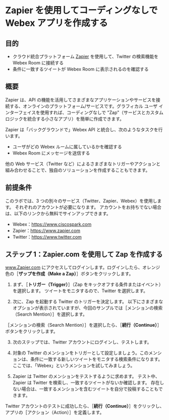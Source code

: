 # Zapier を使用してコーディングなしで Webex アプリを作成する

## 目的

- クラウド統合プラットフォーム <a href="https://zapier.com/" target="\_blank">Zapier</a> を使用して、Twitter の検索機能を Webex Room に接続する
- 条件に一致するツイートが Webex Room に表示されるのを確認する

## 概要

Zapier は、API の機能を活用してさまざまなアプリケーションやサービスを接続する、オンラインのプラットフォーム/サービスです。グラフィカル ユーザ インターフェイスを使用すれば、コーディングなしで "Zap"（サービスとカスタム ロジックを統合する小さなアプリ）を簡単に作成できます。

Zapier は「バックグラウンドで」Webex API と統合し、次のようなタスクを行います。

- ユーザがどの Webex ルームに属しているかを確認する
- Webex Room にメッセージを送信する

他の Web サービス（Twitter など）によるさまざまなトリガーやアクションと組み合わせることで、独自のソリューションを作成することもできます。



## 前提条件

このラボでは、3 つの別々のサービス（Twitter、Zapier、Webex）を使用します。  それぞれのアカウントが必要になります。  アカウントをお持ちでない場合は、以下のリンクから無料でサインアップできます。

- Webex：https://www.ciscospark.com
- Zapier：https://www.zapier.com
- Twitter：https://www.twitter.com

## ステップ 1：Zapier.com を使用して Zap を作成する

<a href="https://zapier.com/" target="\_blank">www.Zapier.com</a> にアクセスしてログインします。ログインしたら、オレンジ色の［**ザップを作成（Make a Zap）**］ボタンをクリックします。


1. まず、［**トリガー（Trigger）**］（Zap をキックオフする条件またはイベント）を選択します。  ツイートをモニタするので、Twitter を選択します。

2. 次に、Zap を起動する Twitter のトリガーを決定します。  以下にさまざまなオプションが表示されていますが、今回のサンプルでは［メンションの検索（Search Mention）］を選択します。

［メンションの検索（Search Mention）］を選択したら、［**続行（Continue）**］ボタンをクリックします。  

3. 次のステップでは、Twitter アカウントにログインし、テストします。  


4. 対象の Twitter のメンションをトリガーとして設定しましょう。このメンションは、条件に一致する新しいツイートをモニタする検索条件になります。  ここでは、「Webex」というメンションを試してみましょう。


5. Zapier は Twitter のメンションをテストするように求めます。  テスト中、Zapier は Twitter を検索し、一致するツイートがないか確認します。  存在しない場合は、一致するメンションを含むツイートを自分で投稿することもできます。

Twitter アカウントのテストに成功したら、［**続行（Continue）**］をクリックし、アプリの［アクション（Action）］を定義します。
